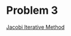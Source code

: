 # Problem 3
[Jacobi Iterative Method](https://tannerwheeler.github.io/math4610/softwareManual/hw5/jacobi)
